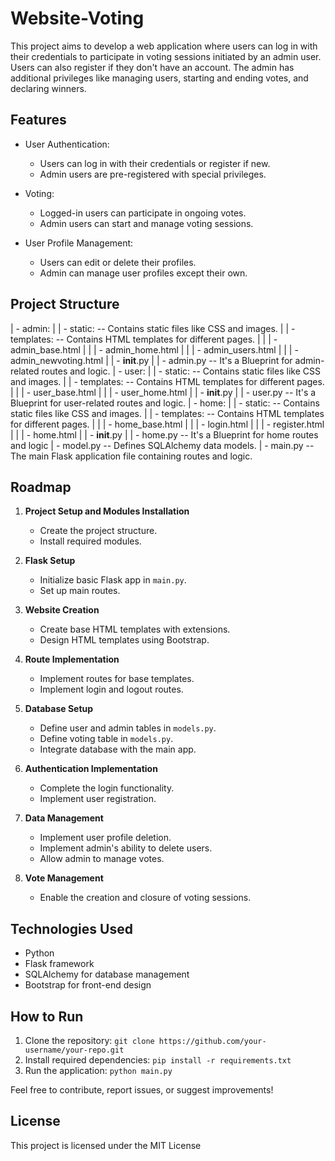 # Website-Voting

This project aims to develop a web application where users can log in with their credentials to participate in voting sessions initiated by an admin user. Users can also register if they don't have an account. The admin has additional privileges like managing users, starting and ending votes, and declaring winners.

## Features

- User Authentication:
  - Users can log in with their credentials or register if new.
  - Admin users are pre-registered with special privileges.

- Voting:
  - Logged-in users can participate in ongoing votes.
  - Admin users can start and manage voting sessions.

- User Profile Management:
  - Users can edit or delete their profiles.
  - Admin can manage user profiles except their own. 
 
## Project Structure

| - admin:
|       | - static: -- Contains static files like CSS and images.
|       | - templates: -- Contains HTML templates for different pages.
|       |        | - admin_base.html
|       |        | - admin_home.html
|       |        | - admin_users.html
|       |        | - admin_newvoting.html
|       | - __init__.py
|       | - admin.py -- It's a Blueprint for admin-related routes and logic.
| - user:
|       | - static: -- Contains static files like CSS and images.
|       | - templates: -- Contains HTML templates for different pages.
|       |        | - user_base.html
|       |        | - user_home.html
|       | - __init__.py
|       | - user.py -- It's a Blueprint for user-related routes and logic.
| - home:
|       | - static: -- Contains static files like CSS and images.
|       | - templates: -- Contains HTML templates for different pages.
|       |        | - home_base.html
|       |        | - login.html
|       |        | - register.html
|       |        | - home.html
|       | - __init__.py
|       | - home.py -- It's a Blueprint for home routes and logic
| - model.py -- Defines SQLAlchemy data models.
| - main.py -- The main Flask application file containing routes and logic.

## Roadmap

1. **Project Setup and Modules Installation**
   - Create the project structure.
   - Install required modules.

2. **Flask Setup**
   - Initialize basic Flask app in `main.py`.
   - Set up main routes.

3. **Website Creation**
   - Create base HTML templates with extensions.
   - Design HTML templates using Bootstrap.

4. **Route Implementation**
   - Implement routes for base templates.
   - Implement login and logout routes.

5. **Database Setup**
   - Define user and admin tables in `models.py`.
   - Define voting table in `models.py`.
   - Integrate database with the main app.

6. **Authentication Implementation**
   - Complete the login functionality.
   - Implement user registration.

7. **Data Management**
   - Implement user profile deletion.
   - Implement admin's ability to delete users.
   - Allow admin to manage votes.

8. **Vote Management**
   - Enable the creation and closure of voting sessions.

## Technologies Used

- Python
- Flask framework
- SQLAlchemy for database management
- Bootstrap for front-end design

## How to Run

1. Clone the repository: `git clone https://github.com/your-username/your-repo.git`
2. Install required dependencies: `pip install -r requirements.txt`
3. Run the application: `python main.py`

Feel free to contribute, report issues, or suggest improvements!

## License

This project is licensed under the MIT License

